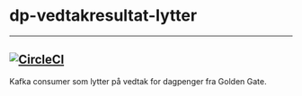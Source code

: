 # dp-vedtakresultat-lytter
---
[![CircleCI](https://circleci.com/gh/navikt/dp-vedtakresultat-lytter.svg?style=svg)](https://circleci.com/gh/navikt/dp-vedtakresultat-lytter)
---
Kafka consumer som lytter på vedtak for dagpenger fra Golden Gate.
